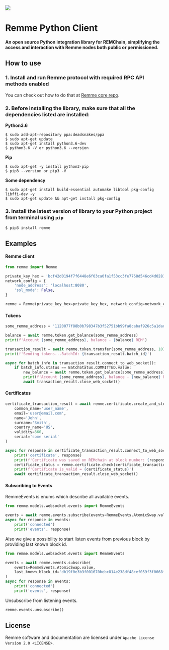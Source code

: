  <img src="https://avatars1.githubusercontent.com/u/29229038" />

Remme Python Client
===================

**An open source Python integration library for REMChain, simplifying 
the access and interaction with Remme nodes both public or permissioned.**

## How to use

### 1. Install and run Remme protocol with required RPC API methods enabled

You can check out how to do that at [Remme core repo](<https://github.com/Remmeauth/remme-core/>).

### 2. Before installing the library, make sure that all the dependencies listed are installed:
    
**Python3.6**

```
$ sudo add-apt-repository ppa:deadsnakes/ppa
$ sudo apt-get update
$ sudo apt-get install python3.6-dev
$ python3.6 -V or python3.6 --version
```

**Pip**

```
$ sudo apt-get -y install python3-pip
$ pip3 --version or pip3 -V
```

**Some dependency**

```
$ sudo apt-get install build-essential automake libtool pkg-config libffi-dev -y
$ sudo apt-get update && apt-get install pkg-config
```

### 3. Install the latest version of library to your Python project from terminal using `pip`

```
$ pip3 install remme
```

## Examples

#### Remme client

```python
from remme import Remme

private_key_hex = 'bcf42d0194f7f6448e6f03ca0fa1f53cc3fe7768d546cd4d028144aba654d7aa'
network_config = {
    'node_address': 'localhost:8080',
    'ssl_mode': False,
}

remme = Remme(private_key_hex=private_key_hex, network_config=network_config)
```

#### Tokens

```python
some_remme_address = '1120077f88b0b798347b3f52751bb99fa8cabaf926c5a1dad2d975d7b966a85b3a9c21'

balance = await remme.token.get_balance(some_remme_address)
print(f'Account {some_remme_address}, balance - {balance} REM')

transaction_result = await remme.token.transfer(some_remme_address, 10)
print(f'Sending tokens...BatchId: {transaction_result.batch_id}')

async for batch_info in transaction_result.connect_to_web_socket():
	if batch_info.status == BatchStatus.COMMITTED.value:
    	new_balance = await remme.token.get_balance(some_remme_address)
        print(f'Account {some_remme_address}, balance - {new_balance} REM')
        await transaction_result.close_web_socket()
```

#### Certificates

```python
certificate_transaction_result = await remme.certificate.create_and_store(
    common_name='user_name',
    email='user@email.com',
    name='John',
    surname='Smith',
    country_name='US',
    validity=360,
    serial='some serial'
)

async for response in certificate_transaction_result.connect_to_web_socket():
    print('certificate', response)
    print(f'Certificate was saved on REMchain at block number: {response.block_number}')
    certificate_status = remme.certificate.check(certificate_transaction_result.certificate)
    print(f'Certificate is_valid = {certificate_status}')
    await certificate_transaction_result.close_web_socket()
```

#### Subscribing to Events

RemmeEvents is enums which describe all available events.

```python
from remme.models.websocket.events import RemmeEvents

events = await remme.events.subscribe(events=RemmeEvents.AtomicSwap.value)
async for response in events:
    print('connected')
    print('events', response)
```

Also we give a possibility to start listen events from previous block by providing last known block id.

```python
from remme.models.websocket.events import RemmeEvents

events = await remme.events.subscribe(
    events=RemmeEvents.AtomicSwap.value, 
    last_known_block_id='db19f0e3b3f001670bebc814e238df48cef059f3f0668f57702ba9ff0c4b8ec45c7298f08b4c2fa67602da27a84b3df5dc78ce0f7774b3d3ae094caeeb9cbc82',
)
async for response in events:
    print('connected')
    print('events', response)
```

Unsubscribe from listening events.

```python
remme.events.unsubscribe()
```

## License

Remme software and documentation are licensed under `Apache License Version 2.0 <LICENSE>`.
